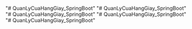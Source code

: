 "# QuanLyCuaHangGiay_SpringBoot" 
"# QuanLyCuaHangGiay_SpringBoot" 
"# QuanLyCuaHangGiay_SpringBoot" 
"# QuanLyCuaHangGiay_SpringBoot" 
"# QuanLyCuaHangGiay_SpringBoot" 
